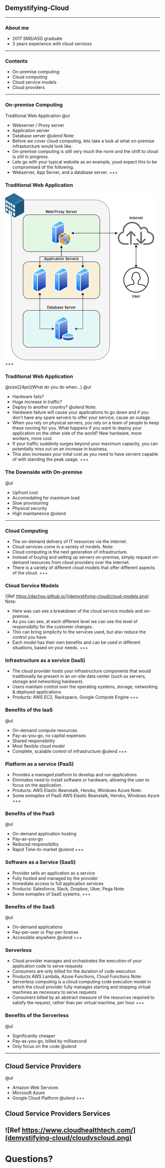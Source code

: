 [comment]: <> (https://gitpitch.com/willstobo/gitpitch-talks/master?p=demystifying-cloud)
## Demystifying-Cloud
---
### About me
- 2017 SMS/ASG graduate
- 3 years experience with cloud services
---
### Contents
- On-premise computing
- Cloud computing
- Cloud service models
- Cloud providers
---
### On-premise Computing
Traditional Web Application 
@ul
- Webserver / Proxy server
- Application server
- Database server
@ulend
Note:
- Before we cover cloud computing, lets take a look at what on-premise infrasturcture would look like.
- On-premise computing is still very much the norm and the shift to cloud is still in progress.
- Lets go with your typical website as an example, youd expect this to be compromised of the following.
- Webserver, App Server, and a database server.
+++
### Traditional Web Application
![Traditional Architecture](demystifying-cloud/on-prem.jpg)
+++
### Traditional Web Application
@size[24px](What do you do when...)
@ul
- Hardware fails?
- Huge increase in traffic?
- Deploy to another country?
@ulend
Note:
- Hardware failure will cause your applications to go down and if you don't have any spare servers to offer your service, cause an outage.
- When you rely on physical servers, you rely on a team of people to keep these running for you. What happens if you want to deploy your application on the other side of the world? New hardware, more workers, more cost.
- If your traffic suddenly surges beyond your maximum capacity, you can potentially miss out on an increase in business.
- This also increases your inital cost as you need to have servers capable of with standing the peak usage.
+++
### The Downside with On-premise
@ul
- Upfront cost
- Accomodating for maximum load
- Slow provisioning
- Physical security
- High maintanence
@ulend
---
### Cloud Computing
- The on-demand delivery of IT resources via the internet.
- Cloud services come in a variety of models.
Note:
- Cloud computing is the next generation of infrastructure.
- Instead of buying and setting up servers on-premise, simply request on-demand resources from cloud providers over the internet.
- There is a variety of different cloud models that offer different aspects of the cloud.
+++
### Cloud Service Models
![Ref https://dachou.github.io/](demystifying-cloud/cloud-models.png)
Note:
- Here was can see a breakdown of the cloud service models and on-premise.
- As you can see, at each different level we can see the level of responsiblity for the customer changes.
- This can bring simplicity to the services used, but also reduce the control you have.
- Each model has their own benefits and can be used in different situations, based on your needs.
+++
### Infrastructure as a service (IaaS)
- The cloud provider hosts your infrastructure components that would traditionally be present in an on-site data center (such as servers, storage and networking hardware).
- Users maintain control over the operating systems, storage, networking & deployed applications.
- Products: AWS EC2, Rackspace, Google Compute Engine
+++
### Benefits of the IaaS
@ul
- On-demand compute resources
- Pay-as-you-go, no capital expenses
- Shared responsibility
- Most flexible cloud model
- Complete, scalable control of infrastructure
@ulend
+++
### Platform as a service (PaaS)
- Provides a managed platform to develop and run applications
- Eliminates need to install software or hardware, allowing the user to focus on the application.
- Products: AWS Elastic Beanstalk, Heroku, Windows Azure
Note:
- Some exmaples of PaaS AWS Elastic Beanstalk, Heroku, Windows Azure
+++
### Benefits of the PaaS
@ul
- On-demand application hosting
- Pay-as-you-go
- Reduced responsibiltiy
- Rapid Time-to-market
@ulend
+++
### Software as a Service (SaaS)
- Provider sells an application as a service
- Fully hosted and managed by the provider
- Immediate access to full application services
- Products: Salesforce, Slack, Dropbox, Uber, Pega
Note:
- Some exmaples of SaaS systems, 
+++
### Benefits of the SaaS
@ul
- On-demand applications
- Pay-per-user or Pay-per-license
- Accessible anywhere
@ulend
+++
### Serverless
- Cloud provider manages and orchastrates the execution of your application code to serve requests
- Consumers are only billed for the duration of code execution
- Products AWS Lambda, Azure Functions, Cloud Functions
Note:
- Serverless computing is a cloud computing code execution model in which the cloud provider fully manages starting and stopping virtual machines as necessary to serve requests
- Consumers billed by an abstract measure of the resources required to satisfy the request, rather than per virtual machine, per hour
+++
### Benefits of the Serverless
@ul
- Significantly cheaper
- Pay-as-you-go, billed by millisecond
- Only focus on the code
@ulend
---
## Cloud Service Providers
@ul
- Amazon Web Services
- Microsoft Azure
- Google Cloud Platform
@ulend
+++
## Cloud Service Providers Services
![Ref https://www.cloudhealthtech.com/](demystifying-cloud/cloudvscloud.png)
---
# Questions?


